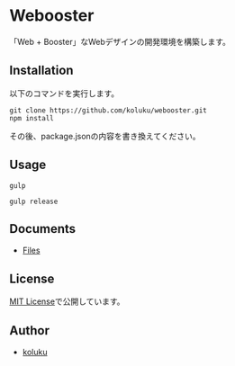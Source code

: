 # Webooster

「Web + Booster」なWebデザインの開発環境を構築します。

## Installation

以下のコマンドを実行します。

```
git clone https://github.com/koluku/webooster.git
npm install
```

その後、package.jsonの内容を書き換えてください。

## Usage

```
gulp
```

```
gulp release
```

## Documents

- [Files](docs/files.md)

## License

[MIT License](LICENSE.md)で公開しています。

## Author

- [koluku](https://github.com/koluku)
